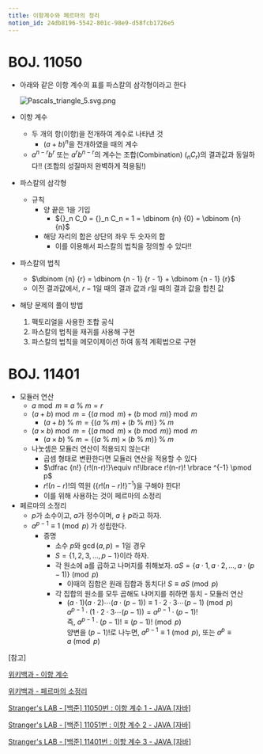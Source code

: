 ```yaml
---
title: 이항계수와 페르마의 정리
notion_id: 24db8196-5542-801c-98e9-d58fcb1726e5
---
```

  
# BOJ. 11050  
  
- 아래와 같은 이항 계수의 표를 파스칼의 삼각형이라고 한다  
  
    ![Pascals_triangle_5.svg.png](https://prod-files-secure.s3.us-west-2.amazonaws.com/ee9cb3f6-9bac-463c-ac07-0442097183e8/67dbf580-7a07-485d-ae36-3de4a6a96e17/Pascals_triangle_5.svg.png?X-Amz-Algorithm=AWS4-HMAC-SHA256&X-Amz-Content-Sha256=UNSIGNED-PAYLOAD&X-Amz-Credential=ASIAZI2LB466SEXTOBC2%2F20250926%2Fus-west-2%2Fs3%2Faws4_request&X-Amz-Date=20250926T011321Z&X-Amz-Expires=3600&X-Amz-Security-Token=IQoJb3JpZ2luX2VjEPj%2F%2F%2F%2F%2F%2F%2F%2F%2F%2FwEaCXVzLXdlc3QtMiJHMEUCIAYCBkYdzzjt5X3sJQ4qE2QjJm9LhDxOO3sb7Xfwwx%2FkAiEAomVHIu%2BW1vGnqz9raNOmcYLxRoUUCw%2BJtqyaVudVIzkqiAQIgf%2F%2F%2F%2F%2F%2F%2F%2F%2F%2FARAAGgw2Mzc0MjMxODM4MDUiDGvpJmdPZCp%2BdI4SqyrcA5dhtDBu2bl5ygYY0LZASYPy9Eda4xhxglGwiNDSVZvJUF5%2FUN2jQ6VcE%2B9106vcpwShhWr76bx1QiUc8U3FscjeA2NHpgLeqPsolqLy2Ycdh%2FjpfGIwBawv0Qgh8j5g20rSMnIDeHGXFZHiqHk2AI6%2Fr3mNeo3De4k8UpcfbtJ%2F8LPl59elB9ytP26%2BJOLhjhsiDBOHM9%2FNWAwRBnpXHFht0MuYl%2FEQojlJbYbCtbuJNSV06xIiCNX4buiwTqA%2F3Lt31M5giZptVCsUsM%2F9bdd5psMxkzJHWCChXB87UbnSw3IgKnAJ6ufWbeOOpa%2B2BIUcJPxCKklTPpZoW4TIhAZ%2B1KT5A%2FKmSbQmHV5G9rUYDcIkejR1zrO5a2Zw6z7HWgxAnU%2FU7eH6C8MZsw6n6VibNyf1C4nPLOvEhXZ%2BsGdPwOadLafywZQ0Z3tRO6hlwYm15hkBiii22eafWUfdMWM86zJS%2FQYICkQlA7Z9YJTHiExfGxnrRdoQ9WxF25p0OAKxWR5tBzYHjPrH%2BDHCSarYRKfhvQq%2FNG3qQPYLM64LVWSymN2ZVzA%2BbfyqGczCFu0dKuetl2W60kIdWHC1sesZaIzgKOY6S%2FyzHhfR%2BFVnlOnBTUCy8s3AyFkUMM2n18YGOqUBcnNLy4JwwkmONJTdWWqzTHbJ%2B4TCQYunJVrzL1BuSdgn6UDbRxa2lMasLdxXbxZddzbQ9j93oYJJ3yQt9qhFHWWd6cy6sBzCeQP4VBUHqgvYspe735ApyE8X6WSzkJU2YVd%2FFObT7NMd8czKMi8Ql0pc6e0nMG7LC%2BpdsuW%2BYLiq5L1FxVjpH2nv27U5L1tYa0ZvF8jGo1ZLV%2BaJdtqIDIBtyCsQ&X-Amz-Signature=baae9406532075c97ab719e56359ae345f54647644083a0785073c4777c9dffb&X-Amz-SignedHeaders=host&x-amz-checksum-mode=ENABLED&x-id=GetObject)  
  
- 이항 계수  
    - 두 개의 항(이항)을 전개하여 계수로 나타낸 것  
        - $(a+b)^n$을 전개하였을 때의 계수  
    - $a^{n-r}b^r$ 또는 $a^rb^{n-r}$의 계수는 조합(Combination) (${}_nC_r$)의 결과값과 동일하다!! (조합의 성질마저 완벽하게 적용됨!)  
- 파스칼의 삼각형  
    - 규칙  
        - 양 끝은 1을 기입  
            - ${}_n C_0 = {}_n C_n = 1 = \dbinom {n} {0} = \dbinom {n} {n}$  
        - 해당 자리의 합은 상단의 좌우 두 숫자의 합  
            - 이를 이용해서 파스칼의 법칙을 정의할 수 있다!!  
- 파스칼의 법칙  
    - $\dbinom {n} {r} = \dbinom {n - 1} {r  - 1} + \dbinom {n - 1} {r}$  
    - 이전 결과값에서, $r-1$일 때의 결과 값과 $r$일 때의 결과 값을 합친 값  
- 해당 문제의 풀이 방법  
    1. 팩토리얼을 사용한 조합 공식  
    2. 파스칼의 법칙을 재귀를 사용해 구현  
    3. 파스칼의 법칙을 메모이제이션 하여 동적 계획법으로 구현  
  
# BOJ. 11401  
  
- 모듈러 연산  
    - $a \bmod m \equiv a \ \% \ m = r$  
    - $(a + b) \bmod m = \lbrace (a \bmod m) + (b \bmod m) \rbrace \bmod m$  
        - $(a + b) \ \% \ m = \lbrace (a \ \% \ m) + (b \ \% \ m) \rbrace \ \% \ m$  
    - $(a \times b) \bmod m = \lbrace (a \bmod m) \times (b \bmod m) \rbrace \bmod m$  
        - $(a \times b) \ \% \ m = \lbrace (a \ \% \ m) \times (b \ \% \ m) \rbrace \ \% \ m$  
    - 나눗셈은 모듈러 연산이 적용되지 않는다!  
        - 곱셈 형태로 변환한다면 모듈러 연산을 적용할 수 있다  
        - $\dfrac {n!} {r!(n-r)!}\equiv n!\lbrace r!(n-r)! \rbrace ^{-1} \pmod p$  
        - $r!(n-r)!$의 역원 ($\lbrace r!(n-r)! \rbrace ^ {-1}$)을 구해야 한다!  
        - 이를 위해 사용하는 것이 페르마의 소정리  
- 페르마의 소정리  
    - $p$가 소수이고, $a$가 정수이며,  $a \nmid p$라고 하자.  
    - $a^{p-1} \equiv 1 \pmod p$ 가 성립한다.  
        - 증명  
            - 소수 $p$와 $\gcd(a, p) = 1$일 경우  
            - $S = \lbrace 1,2,3,\dots, p-1 \rbrace$이라 하자.  
            - 각 원소에 a를 곱하고 나머지를 취해보자. $aS = \lbrace a \cdot 1, a \cdot 2, \dots, a \cdot (p-1) \rbrace \pmod p$  
                - 이때의 집합은 원래 집합과 동치다! $S \equiv aS \pmod p$  
            - 각 집합의 원소를 모두 곱해도 나머지를 취하면 동치 - 모듈러 연산  
                - $(a \cdot 1)(a \cdot 2) \cdots(a \cdot (p-1)) \equiv 1 \cdot 2 \cdot 3 \cdots (p-1) \pmod p$   
                $a^{p-1} \cdot (1 \cdot 2 \cdot 3 \cdots (p-1)) = a^{p-1} \cdot (p-1)!$   
                즉, $a^{p-1} \cdot (p-1)! \equiv (p-1)! \pmod p$  
                양변을 $(p-1)!$로 나누면, $a^{p-1} \equiv 1 \pmod p$, 또는 $a^p \equiv a \pmod p$  
  
[참고]  
  
  
[위키백과 - 이항 계수](https://ko.wikipedia.org/wiki/%EC%9D%B4%ED%95%AD_%EA%B3%84%EC%88%98)  
  
  
[위키백과 - 페르마의 소정리](https://ko.wikipedia.org/wiki/%ED%8E%98%EB%A5%B4%EB%A7%88%EC%9D%98_%EC%86%8C%EC%A0%95%EB%A6%AC)  
  
  
[Stranger's LAB - [백준] 11050번 : 이항 계수 1 - JAVA [자바]](https://st-lab.tistory.com/159)  
  
  
[Stranger's LAB - [백준] 11051번 : 이항 계수 2 - JAVA [자바]](https://st-lab.tistory.com/162)  
  
  
[Stranger's LAB - [백준] 11401번 : 이항 계수 3 - JAVA [자바]](https://st-lab.tistory.com/241)  
  
